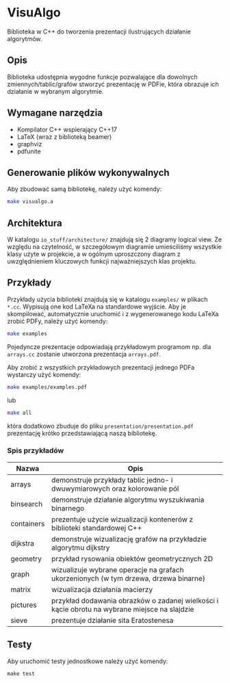 # VisuAlgo
Biblioteka w C++ do tworzenia prezentacji ilustrujących działanie algorytmów.

## Opis
Biblioteka udostępnia wygodne funkcje pozwalające dla dowolnych zmiennych/tablic/grafów stworzyć prezentację w PDFie, która obrazuje ich działanie w wybranym algorytmie.

## Wymagane narzędzia
- Kompilator C++ wspierający C++17
- LaTeX (wraz z biblioteką beamer)
- graphviz
- pdfunite

## Generowanie plików wykonywalnych
Aby zbudować samą bibliotekę, należy użyć komendy:
```sh
make visualgo.a
```

## Architektura
W katalogu `io_stuff/architecture/` znajdują się 2 diagramy logical view. Ze względu na czytelność, w szczegółowym diagramie umieściliśmy wszystkie klasy użyte w projekcie, a w ogólnym uproszczony diagram z uwzględnieniem kluczowych funkcji najważniejszych klas projektu.

## Przykłady
Przykłady użycia biblioteki znajdują się w katalogu `examples/` w plikach `*.cc`. Wypisują one kod LaTeXa na standardowe wyjście. Aby je skompilować, automatycznie uruchomić i z wygenerowanego kodu LaTeXa zrobić PDFy, należy użyć komendy:
```sh
make examples
```
Pojedyncze prezentacje odpowiadają przykładowym programom np. dla `arrays.cc` zostanie utworzona prezentacja `arrays.pdf`.

Aby zrobić z wszystkich przykładowych prezentacji jednego PDFa wystarczy użyć komendy:
```sh
make examples/examples.pdf
```
lub
```sh
make all
```
która dodatkowo zbuduje do pliku `presentation/presentation.pdf` prezentację krótko przedstawiającą naszą bibliotekę.

### Spis przykładów

| Nazwa | Opis |
|------|------|
| arrays | demonstruje przykłady tablic jedno- i dwuwymiarowych oraz kolorowanie pól |
| binsearch | demonstruje działanie algorytmu wyszukiwania binarnego |
| containers | prezentuje użycie wizualizacji kontenerów z biblioteki standardowej C++ |
| dijkstra | demonstruje wizualizację grafów na przykładzie algorytmu dijkstry |
| geometry | przykład rysowania obiektów geometrycznych 2D |
| graph | wizualizuje wybrane operacje na grafach ukorzenionych (w tym drzewa, drzewa binarne) |
| matrix | wizualizacja działania macierzy |
| pictures | przykład dodawania obrazków o zadanej wielkości i kącie obrotu na wybrane miejsce na slajdzie | 
| sieve | prezentuje działanie sita Eratostenesa |

## Testy
Aby uruchomić testy jednostkowe należy użyć komendy:
```
make test
```

